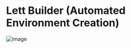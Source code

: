 # Lett Builder (Automated Environment Creation)
![image](https://github.com/IgorSiilva/lett-builder/assets/25425920/64e70be7-613b-4a77-bac0-5b98b42c5272)
